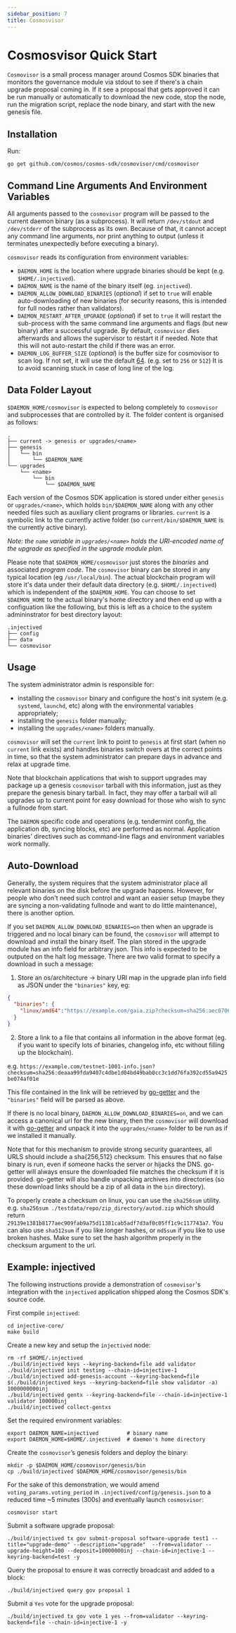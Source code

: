 ```yaml
---
sidebar_position: 7
title: Cosmosvisor
---
```


# Cosmosvisor Quick Start

`Cosmovisor` is a small process manager around Cosmos SDK binaries that monitors the governance module via stdout to see if there's a chain upgrade proposal coming in. If it see a proposal that gets approved it can be run manually or automatically to download the new code, stop the node, run the migration script, replace the node binary, and start with the new genesis file.

## Installation

Run:

`go get github.com/cosmos/cosmos-sdk/cosmovisor/cmd/cosmovisor`

## Command Line Arguments And Environment Variables

All arguments passed to the `cosmovisor` program will be passed to the current daemon binary (as a subprocess).
It will return `/dev/stdout` and `/dev/stderr` of the subprocess as its own. Because of that, it cannot accept
any command line arguments, nor print anything to output (unless it terminates unexpectedly before executing a
binary).

`cosmovisor` reads its configuration from environment variables:

* `DAEMON_HOME` is the location where upgrade binaries should be kept (e.g. `$HOME/.injectived`).
* `DAEMON_NAME` is the name of the binary itself (eg. `injectived`).
* `DAEMON_ALLOW_DOWNLOAD_BINARIES` (*optional*) if set to `true` will enable auto-downloading of new binaries
(for security reasons, this is intended for full nodes rather than validators).
* `DAEMON_RESTART_AFTER_UPGRADE` (*optional*) if set to `true` it will restart the sub-process with the same
command line arguments and flags (but new binary) after a successful upgrade. By default, `cosmovisor` dies
afterwards and allows the supervisor to restart it if needed. Note that this will not auto-restart the child
if there was an error.
* `DAEMON_LOG_BUFFER_SIZE` (*optional*) is the buffer size for cosmovisor to scan log. If not set, it will use the default [64](https://github.com/golang/go/blob/2217e89ba326875470a856cd0da79f3ec9a896b8/src/bufio/scan.go#L80). (e.g. set to `256` or `512`) It is to avoid scanning stuck in case of long line of the log.

## Data Folder Layout

`$DAEMON_HOME/cosmovisor` is expected to belong completely to `cosmovisor` and
subprocesses that are controlled by it. The folder content is organised as follows:

```
.
├── current -> genesis or upgrades/<name>
├── genesis
│   └── bin
│       └── $DAEMON_NAME
└── upgrades
    └── <name>
        └── bin
            └── $DAEMON_NAME
```

Each version of the Cosmos SDK application is stored under either `genesis` or `upgrades/<name>`, which holds `bin/$DAEMON_NAME`
along with any other needed files such as auxiliary client programs or libraries. `current` is a symbolic link to the currently
active folder (so `current/bin/$DAEMON_NAME` is the currently active binary).

*Note: the `name` variable in `upgrades/<name>` holds the URI-encoded name of the upgrade as specified in the upgrade module plan.*

Please note that `$DAEMON_HOME/cosmovisor` just stores the *binaries* and associated *program code*.
The `cosmovisor` binary can be stored in any typical location (eg `/usr/local/bin`). The actual blockchain
program will store it's data under their default data directory (e.g. `$HOME/.injectived`) which is independent of
the `$DAEMON_HOME`. You can choose to set `$DAEMON_HOME` to the actual binary's home directory and then end up
with a configuation like the following, but this is left as a choice to the system admininstrator for best
directory layout:

```
.injectived
├── config
├── data
└── cosmovisor
```

## Usage

The system administrator admin is responsible for:

* installing the `cosmovisor` binary and configure the host's init system (e.g. `systemd`, `launchd`, etc) along with the environmental variables appropriately;
* installing the `genesis` folder manually;
* installing the `upgrades/<name>` folders manually.

`cosmovisor` will set the `current` link to point to `genesis` at first start (when no `current` link exists) and handles
binaries switch overs at the correct points in time, so that the system administrator can prepare days in advance and relax at upgrade time.

Note that blockchain applications that wish to support upgrades may package up a genesis `cosmovisor` tarball with this information,
just as they prepare the genesis binary tarball. In fact, they may offer a tarball will all upgrades up to current point for easy download
for those who wish to sync a fullnode from start.

The `DAEMON` specific code and operations (e.g. tendermint config, the application db, syncing blocks, etc) are performed as normal.
Application binaries' directives such as command-line flags and environment variables work normally.

## Auto-Download

Generally, the system requires that the system administrator place all relevant binaries
on the disk before the upgrade happens. However, for people who don't need such
control and want an easier setup (maybe they are syncing a non-validating fullnode
and want to  do little maintenance), there is another option.

If you set `DAEMON_ALLOW_DOWNLOAD_BINARIES=on` then when an upgrade is triggered and no local binary
can be found, the `cosmovisor` will attempt to download and install the binary itself.
The plan stored in the upgrade module has an info field for arbitrary json.
This info is expected to be outputed on the halt log message. There are two
valid format to specify a download in such a message:

1. Store an os/architecture -> binary URI map in the upgrade plan info field
as JSON under the `"binaries"` key, eg:

```json
{
  "binaries": {
    "linux/amd64":"https://example.com/gaia.zip?checksum=sha256:aec070645fe53ee3b3763059376134f058cc337247c978add178b6ccdfb0019f"
  }
}
```

2. Store a link to a file that contains all information in the above format (eg. if you want
to specify lots of binaries, changelog info, etc without filling up the blockchain).

e.g. `https://example.com/testnet-1001-info.json?checksum=sha256:deaaa99fda9407c4dbe1d04bd49bab0cc3c1dd76fa392cd55a9425be074af01e`

This file contained in the link will be retrieved by [go-getter](https://github.com/hashicorp/go-getter)
and the `"binaries"` field will be parsed as above.

If there is no local binary, `DAEMON_ALLOW_DOWNLOAD_BINARIES=on`, and we can access a canonical url for the new binary,
then the `cosmovisor` will download it with [go-getter](https://github.com/hashicorp/go-getter) and
unpack it into the `upgrades/<name>` folder to be run as if we installed it manually.

Note that for this mechanism to provide strong security guarantees, all URLS should include a
sha{256,512} checksum. This ensures that no false binary is run, even if someone hacks the server
or hijacks the DNS. go-getter will always ensure the downloaded file matches the checksum if it
is provided. go-getter will also handle unpacking archives into directories (so these download links should be
a zip of all data in the `bin` directory).

To properly create a checksum on linux, you can use the `sha256sum` utility. e.g.
`sha256sum ./testdata/repo/zip_directory/autod.zip`
which should return `29139e1381b8177aec909fab9a75d11381cab5adf7d3af0c05ff1c9c117743a7`.
You can also use `sha512sum` if you like longer hashes, or `md5sum` if you like to use broken hashes.
Make sure to set the hash algorithm properly in the checksum argument to the url.

## Example: injectived

The following instructions provide a demonstration of `cosmovisor`'s integration with the `injectived` application
shipped along the Cosmos SDK's source code.

First compile `injectived`:

```
cd injective-core/
make build
```

Create a new key and setup the `injectived` node:

```
rm -rf $HOME/.injectived
./build/injectived keys --keyring-backend=file add validator
./build/injectived init testing --chain-id=injective-1
./build/injectived add-genesis-account --keyring-backend=file $(./build/injectived keys --keyring-backend=file show validator -a) 1000000000inj
./build/injectived gentx --keyring-backend=file --chain-id=injective-1 validator 100000inj
./build/injectived collect-gentxs
```

Set the required environment variables:

```
export DAEMON_NAME=injectived         # binary name
export DAEMON_HOME=$HOME/.injectived  # daemon's home directory
```

Create the `cosmovisor`’s genesis folders and deploy the binary:

```
mkdir -p $DAEMON_HOME/cosmovisor/genesis/bin
cp ./build/injectived $DAEMON_HOME/cosmovisor/genesis/bin
```

For the sake of this demonstration, we would amend `voting_params.voting_period` in `.injectived/config/genesis.json` to a reduced time ~5 minutes (300s) and eventually launch `cosmosvisor`:

```
cosmovisor start
```

Submit a software upgrade proposal:

```
./build/injectived tx gov submit-proposal software-upgrade test1 --title="upgrade-demo" --description="upgrade"  --from=validator --upgrade-height=100 --deposit=10000000inj --chain-id=injective-1 --keyring-backend=test -y
```

Query the proposal to ensure it was correctly broadcast and added to a block:

```
./build/injectived query gov proposal 1
```

Submit a `Yes` vote for the upgrade proposal:

```
./build/injectived tx gov vote 1 yes --from=validator --keyring-backend=file --chain-id=injective-1 -y
```
